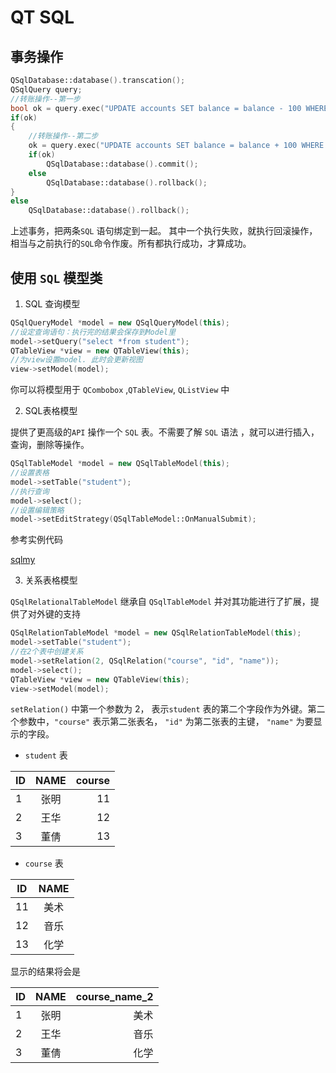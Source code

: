 # QT SQL 


## 事务操作 

```c++
QSqlDatabase::database().transcation();
QSqlQuery query; 
//转账操作--第一步
bool ok = query.exec("UPDATE accounts SET balance = balance - 100 WHERE id = 1; ");
if(ok)
{
    //转账操作--第二步 
    ok = query.exec("UPDATE accounts SET balance = balance + 100 WHERE id = 2; ");
    if(ok)
        QSqlDatabase::database().commit(); 
    else 
        QSqlDatabase::database().rollback(); 
}
else 
    QSqlDatabase::database().rollback(); 
```

上述事务，把两条`SQL` 语句绑定到一起。 其中一个执行失败，就执行回滚操作，相当与之前执行的`SQL`命令作废。所有都执行成功，才算成功。 

## 使用 `SQL` 模型类 

1. SQL 查询模型 

```cpp
QSqlQueryModel *model = new QSqlQueryModel(this); 
//设定查询语句：执行完的结果会保存到Model里 
model->setQuery("select *from student"); 
QTableView *view = new QTableView(this); 
//为view设置model. 此时会更新视图  
view->setModel(model);
```

你可以将模型用于 `QCombobox` ,`QTableView`, `QListView` 中 

2. SQL表格模型 

提供了更高级的`API` 操作一个 `SQL` 表。不需要了解 `SQL` 语法 
，就可以进行插入，查询，删除等操作。 

```cpp 
QSqlTableModel *model = new QSqlTableModel(this); 
//设置表格
model->setTable("student");
//执行查询 
model->select();
//设置编辑策略  
model->setEditStrategy(QSqlTableModel::OnManualSubmit);
```

参考实例代码 

[sqlmy](tests/QSQL/sqlmy)

3. 关系表格模型 

`QSqlRelationalTableModel` 继承自 `QSqlTableModel` 并对其功能进行了扩展，提供了对外键的支持 

```c++
QSqlRelationTableModel *model = new QSqlRelationTableModel(this);
model->setTable("student");
//在2个表中创建关系 
model->setRelation(2, QSqlRelation("course", "id", "name"));
model->select();
QTableView *view = new QTableView(this);
view->setModel(model);
```

`setRelation()` 中第一个参数为 2， 表示`student` 表的第二个字段作为外键。第二个参数中，`"course"` 表示第二张表名， `"id"` 为第二张表的主键， `"name"` 为要显示的字段。 


- `student` 表

| ID     | NAME  | course|
| ------ |:-----:| -----:|
| 1      | 张明  | 11    |
| 2      | 王华  | 12    |
| 3      | 董倩  | 13    |

- `course` 表 

| ID     | NAME  | 
| ------ |:-----:| 
| 11     | 美术  | 
| 12     | 音乐  | 
| 13     | 化学  |


显示的结果将会是 

| ID     | NAME  | course_name_2|
| ------ |:-----:| ------------:|
| 1      | 张明  | 美术          |
| 2      | 王华  | 音乐          |
| 3      | 董倩  | 化学          |